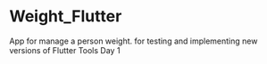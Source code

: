 # Weight_Flutter
 App for manage a person weight. for testing and implementing new versions of Flutter Tools
 Day 1
